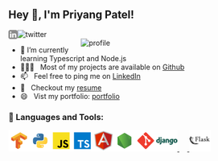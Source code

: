 ## Hey 👋, I'm Priyang Patel!
<a href='https://www.linkedin.com/in/priyang-patel-81658b199/'><img align='left' alt="linkedin" src="https://raw.githubusercontent.com/PRIYANG012/PRIYANG012/main/linkedin.svg" height='18px'/></a>
<a href='https://twitter.com/012Priyang'><img align='left' alt="twitter" src="https://priyang-patel.web.app/assets/Images/Priyang@4x.png" height='18px'/></a>

<br>
<img align="right" alt="profile" src="https://raw.githubusercontent.com/rahul-jha98/rahul-jha98/main/techstack.gif" width="360px"/>

<!-- - 🔭 I’m currently working on  -->
- 🌱 I’m currently learning Typescript and Node.js
- 👨🏻‍💻 &nbsp; Most of my projects are available on [Github](https://github.com/PRIYANG012?tab=repositories)
- 📫 &nbsp; Feel free to ping me on [LinkedIn](https://www.linkedin.com/in/priyang-patel-81658b199/)
- 📝 &nbsp; Checkout my [resume](https://drive.google.com/file/d/1cLTAlxPL5bPAbH-3VrAQjnK_F7Ze1QgL/view)
- 😄 &nbsp; Vist my portfolio: [portfolio](https://priyang-patel.web.app/)

### 🔨 Languages and Tools:

<a href="https://www.tensorflow.org" target="_blank"> <img align="left" src="https://raw.githubusercontent.com/PRIYANG012/PRIYANG012/main/tensorflow.svg" alt="tensorflow" height="42px"/> </a> 
<a href="https://www.python.org" target="_blank"><img align="left" alt="Python" height ="42px" src="https://raw.githubusercontent.com/PRIYANG012/PRIYANG012/main/python.svg"></a>
<a href="https://developer.mozilla.org/en-US/docs/Web/JavaScript" target="_blank"> <img align="left" alt="JavaScript" height ="42px"  src="https://raw.githubusercontent.com/PRIYANG012/PRIYANG012/main/javascript.svg"> </a>
<a href="https://www.typescriptlang.org/" target="_blank"><img align="left" alt="Typescirpt" height ="42px" src="https://raw.githubusercontent.com/PRIYANG012/PRIYANG012/main/typescript.svg"></a>
<a href="https://angular.io/" target="_blank"> <img align="left" alt="angular" height ="42px" src="https://raw.githubusercontent.com/PRIYANG012/PRIYANG012/main/icons8-angularjs.svg"></a>
<a href="https://nodejs.org" target="_blank"><img align="left" alt="Node.js" height ="42px" src="https://raw.githubusercontent.com/PRIYANG012/PRIYANG012/main/node.svg"></a>
<a href="https://git-scm.com/" target="_blank"> <img src="https://raw.githubusercontent.com/PRIYANG012/PRIYANG012/main/git-scm.svg" align="left" alt="git" height='42px'/> </a>
<a href="https://www.djangoproject.com/" target="_blank"> <img src="https://raw.githubusercontent.com/PRIYANG012/PRIYANG012/main/icons8-django.svg" alt="django" height='42px'/> </a>
&nbsp;&nbsp;&nbsp;&nbsp;<a href="https://flask.palletsprojects.com/en/2.0.x/" target="_blank"> <img src="https://raw.githubusercontent.com/PRIYANG012/PRIYANG012/main/icons8-flask.svg" alt="flask" height='42px'/> </a>
<br>

